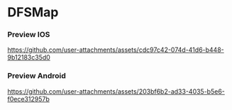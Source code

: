 # DFSMap

### **Preview IOS**

https://github.com/user-attachments/assets/cdc97c42-074d-41d6-b448-9b12183c35d0

### **Preview Android**

https://github.com/user-attachments/assets/203bf6b2-ad33-4035-b5e6-f0ece312957b

